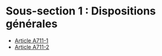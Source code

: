 # Sous-section 1 :   Dispositions générales

- [Article A711-1](article-a711-1.md)
- [Article A711-2](article-a711-2.md)
